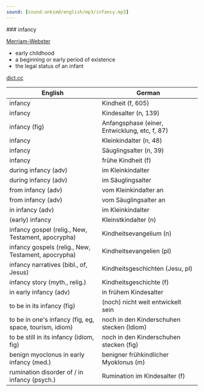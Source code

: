 ```yaml
---
sound: [sound:ankimd/english/mp3/infancy.mp3]
---
```


\### infancy

[Merriam-Webster](https://www.merriam-webster.com/dictionary/infancy)

- early childhood
- a beginning or early period of existence
- the legal status of an infant

[dict.cc](https://www.dict.cc/infancy)

| English        | German       |
| -------------- | ------------ |
| infancy | Kindheit (f, 605) |
| infancy | Kindesalter (n, 139) |
| infancy (fig) | Anfangsphase (einer, Entwicklung, etc, f, 87) |
| infancy | Kleinkindalter (n, 48) |
| infancy | Säuglingsalter (n, 39) |
| infancy | frühe Kindheit (f) |
| during infancy (adv) | im Kleinkindalter |
| during infancy (adv) | im Säuglingsalter |
| from infancy (adv) | vom Kleinkindalter an |
| from infancy (adv) | vom Säuglingsalter an |
| in infancy (adv) | im Kleinkindalter |
| (early) infancy | Kleinstkindalter (n) |
| infancy gospel (relig., New, Testament, apocrypha) | Kindheitsevangelium (n) |
| infancy gospels (relig., New, Testament, apocrypha) | Kindheitsevangelien (pl) |
| infancy narratives (bibl., of, Jesus) | Kindheitsgeschichten (Jesu, pl) |
| infancy story (myth., relig.) | Kindheitsgeschichte (f) |
| in early infancy (adv) | in frühem Kindesalter |
| to be in its infancy (fig) | (noch) nicht weit entwickelt sein |
| to be in one's infancy (fig, eg, space, tourism, idiom) | noch in den Kinderschuhen stecken (Idiom) |
| to be still in its infancy (idiom, fig) | noch in den Kinderschuhen stecken (fig) |
| benign myoclonus in early infancy (med.) | benigner frühkindlicher Myoklonus (m) |
| rumination disorder of / in infancy (psych.) | Rumination im Kindesalter (f) |

